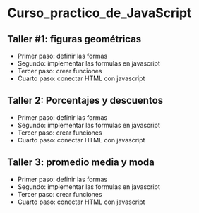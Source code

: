 # Curso_practico_de_JavaScript



## Taller #1: figuras geométricas

- Primer paso: definir las formas 
- Segundo: implementar las formulas en javascript
- Tercer paso: crear funciones 
- Cuarto paso: conectar HTML con javascript

## Taller 2: Porcentajes y descuentos
- Primer paso: definir las formas 
- Segundo: implementar las formulas en javascript
- Tercer paso: crear funciones 
- Cuarto paso: conectar HTML con javascript

## Taller 3: promedio media y moda 
- Primer paso: definir las formas 
- Segundo: implementar las formulas en javascript
- Tercer paso: crear funciones 
- Cuarto paso: conectar HTML con javascript